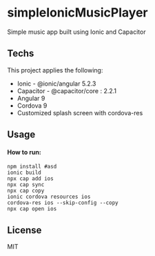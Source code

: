 # simpleIonicMusicPlayer
Simple music app built using Ionic and Capacitor

## Techs
This project applies the following:
* Ionic - @ionic/angular 5.2.3
* Capacitor -  @capacitor/core : 2.2.1
* Angular 9
* Cordova 9
* Customized splash screen with cordova-res

## Usage
#### How to run:
```shell script
npm install #asd
ionic build
npx cap add ios
npx cap sync
npx cap copy
ionic cordova resources ios
cordova-res ios --skip-config --copy
npx cap open ios
```

License
----
MIT
